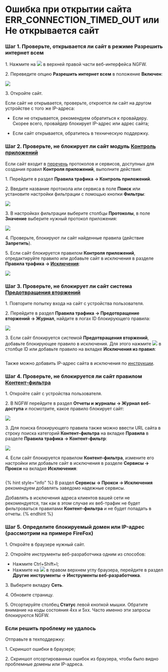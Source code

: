 # Ошибка при открытии сайта ERR\_CONNECTION\_TIMED\_OUT или Не открывается сайт

### Шаг 1. Проверьте, открывается ли сайт в режиме **Разрешить интернет всем**

1\. Нажмите на ![](/.gitbook/assets/icon-help.png) в верхней правой части веб-интерфейса NGFW.

2\. Переведите опцию **Разрешить интернет всем** в положение **Включен**:

![](/.gitbook/assets/not-open.gif)

3\. Откройте сайт.

Если сайт не открывается, проверьте, откроется ли сайт на другом устройстве с того же IP-адреса:

* Если не открывается, рекомендуем обратиться к провайдеру. Скорее всего, провайдер блокирует IP-адрес или адрес сайта;

* Если сайт открывается, обратитесь в техническую поддержку.

### Шаг 2. Проверьте, не блокирует ли сайт модуль [**Контроль приложений**](/settings/access-rules/application-control.md)

Если сайт входит в [перечень](/settings/access-rules/application-control.md#opisanie-protokolov-i-servisov-dostupnykh-dlya-sozdaniya-pravil) протоколов и сервисов, доступных для создания правил **Контроля приложений**, выполните действия:

1\. Перейдите в раздел **Правила трафика -> Контроль приложений**.

2\. Введите название протокола или сервиса в поле **Поиск** или установите настройки фильтрации с помощью кнопки **Фильтры**:

![](/.gitbook/assets/not-open1.png)

3\. В настройках фильтрации выберите столбцы **Протоколы**, в поле **Значение** выберите нужный протокол приложения:

![](/.gitbook/assets/not-open2.png)

4\. Проверьте, блокируют ли сайт найденные правила (действие **Запретить**).

5\. Если сайт блокируется правилом **Контроля приложений**, отредактируйте правило или добавьте сайт в исключения в разделе **Правила трафика -> [Исключения](/settings/access-rules/ips/user-ip-exceptions.md)**:

![](/.gitbook/assets/not-open3.png)

### Шаг 3. Проверьте, не блокирует ли сайт система [**Предотвращения вторжений**](/settings/access-rules/ips/README.md)

1\. Повторите попытку входа на сайт с устройства пользователя.

2\. Перейдите в раздел **Правила трафика -> Предотвращение вторжений -> Журнал**, найдите в логах ID блокирующего правила:

![](/.gitbook/assets/not-open5.png)

3\. Если сайт блокируется системой **Предотвращения вторжений**, добавьте блокирующее правило в исключения. Для этого нажмите ![](/.gitbook/assets/icon-lock.png) в столбце ID или добавьте правило на вкладке **Исключения из правил**:

<img src="/.gitbook/assets/not-open6.png" alt="" data-size="original">

Также можно добавить IP-адрес сайта в исключения по [инструкции](/settings/access-rules/ips/README.md#kak-isklyuchit-uzel-iz-obrabotki-sistemoi-ids-ips).

### Шаг 4. Проверьте, не блокируется ли сайт правилом [**Контент-фильтра**](/settings/access-rules/content-filter/)

1\. Откройте сайт с устройства пользователя.

2\. В NGFW перейдите в раздел **Отчеты и журналы -> Журнал веб-доступа** и посмотрите, какое правило блокирует сайт:

![](/.gitbook/assets/not-open7.png)

3\. Для поиска блокирующего правила также можно ввести URL сайта в строку поиска категорий **Контент-фильтра** на вкладке **Правила** в разделе **Правила трафика -> Контент-фильтр**:

![](/.gitbook/assets/not-open8.gif)

4\. Если сайт блокируется правилом **Контент-фильтра**, измените его настройки или добавьте сайт в исключения в разделе **Сервисы -> Прокси** на вкладке **Исключения**:

<img src="/.gitbook/assets/not-open9.png" alt="" data-size="original">

{% hint style="info" %}
В раздел **Сервисы -> Прокси -> Исключения** рекомендуем добавлять заведомо надежные сервисы.

Добавлять в исключения адреса клиентов вашей сети не рекомендуется, так как в этом случае их веб-трафик не будет фильтроваться правилами **Контент-фильтра** и не будет попадать в отчеты.
{% endhint %}

### Шаг 5. Определите блокируемый домен или IP-адрес (рассмотрим на примере FireFox)

1\. Откройте в браузере нужный сайт.

2\. Откройте инструменты веб-разработчика одним из способов:

* Нажмите Ctrl+Shift+I;
* Нажмите на ![](/.gitbook/assets/icon-strips.png) в правом верхнем углу браузера, перейдите в раздел **Другие инструменты -> Инструменты веб-разработчика**.

3\. Выберите вкладку **Сеть**.

4\. Обновите страницу.

5\. Отсортируйте столбец **Статус** левой кнопкой мышки. Обратите внимание на коды состояния 4xx и 5хх. Часто именно эти запросы блокируются NGFW.

### Если решить проблему не удалось

Отправьте в техподдержку:

1\. Скриншот ошибки в браузере;

2\. Скриншот отсортированных ошибок из браузера, чтобы было видно проблемные домены или IP-адреса.